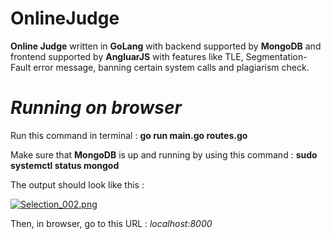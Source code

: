 # OnlineJudge
**Online Judge** written in **GoLang** with backend supported by **MongoDB** and frontend supported by **AngluarJS** with features like TLE, Segmentation-Fault error message, banning certain system calls and plagiarism check.


# *Running on browser*     

Run this command in terminal : **go run main.go routes.go**


Make sure that **MongoDB** is up and running by using this command : **sudo systemctl status mongod**


The output should look like this :


[![Selection_002.png](https://s2.postimg.org/t3sn0iazt/Selection_002.png)](https://postimg.org/image/n2uy3fodh/)


Then, in browser, go to this URL : *localhost:8000*
